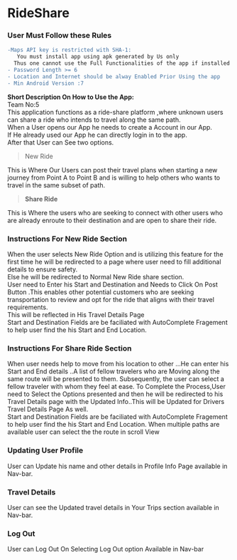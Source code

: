 # RideShare

### User Must Follow these Rules
```diff
-Maps API key is restricted with SHA-1:
   You must install app using apk generated by Us only
  Thus one cannot use the Full Functionalities of the app if installed through their local machine.
- Password Length >= 6
- Location and Internet should be alway Enabled Prior Using the app
- Min Android Version :7
```

**Short Description On How to Use the App:**
<br>
Team No:5
<br>
This application functions as a ride-share platform ,where unknown users can share a ride who intends to travel along the same path.
<br>
When a User opens our App he needs to create a Account in our App.
<br>
If He already used our App he can directly login in to the app.
<br>
After that User can See two options.
>  New Ride

This is Where Our Users can post their travel plans when starting a new journey from Point A to Point B and is willing to help others who wants to travel in the same subset of path.
>**Share Ride**

This is Where the users who are seeking to connect with other users who are already enroute to their destination and are open to share their ride.
### Instructions For New Ride Section
When the user selects New Ride Option and is utilizing this feature for the first time he will be redirected to a page where user need to fill additional details to ensure safety.<br>
Else he will be redirected to Normal New Ride share section.<br>
User need to Enter his Start and Destination and Needs to Click On Post Button .This enables other potential customers who are seeking transportation to review and opt for the ride that aligns with their travel requirements.<br>This will be reflected in His Travel Details Page<br>Start and Destination Fields are be faciliated with AutoComplete Fragement to help user find the his Start and End Location.

### **Instructions For Share Ride Section**
When user needs help to move from his location to other ...He can enter his Start and End details ..A list of fellow travelers who are Moving along the same route will be presented to them. Subsequently, the user can select a fellow traveler with whom they feel at ease.
To Complete the Process,User need to Select the Options presented and then he will be redirected to his Travel Details page with the Updated Info..This will be Updated for Drivers Travel Details Page As well.<br>
Start and Destination Fields are be faciliated with AutoComplete Fragement to help user find the his Start and End Location.
When multiple paths are available user can select the the route in scroll View

### **Updating User Profile**
User can Update his name and other details in Profile Info Page available in Nav-bar.

### **Travel Details**
User can see the Updated travel details in Your Trips section available in Nav-bar.

### **Log Out**
User can Log Out On Selecting Log Out option Available in Nav-bar

<br>


